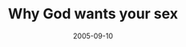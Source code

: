 ---
layout: message
category: message
series: "Sex: What's The Big Deal?"
title: "Why God wants your sex"
date: 2005-09-10
message_id: 103
---